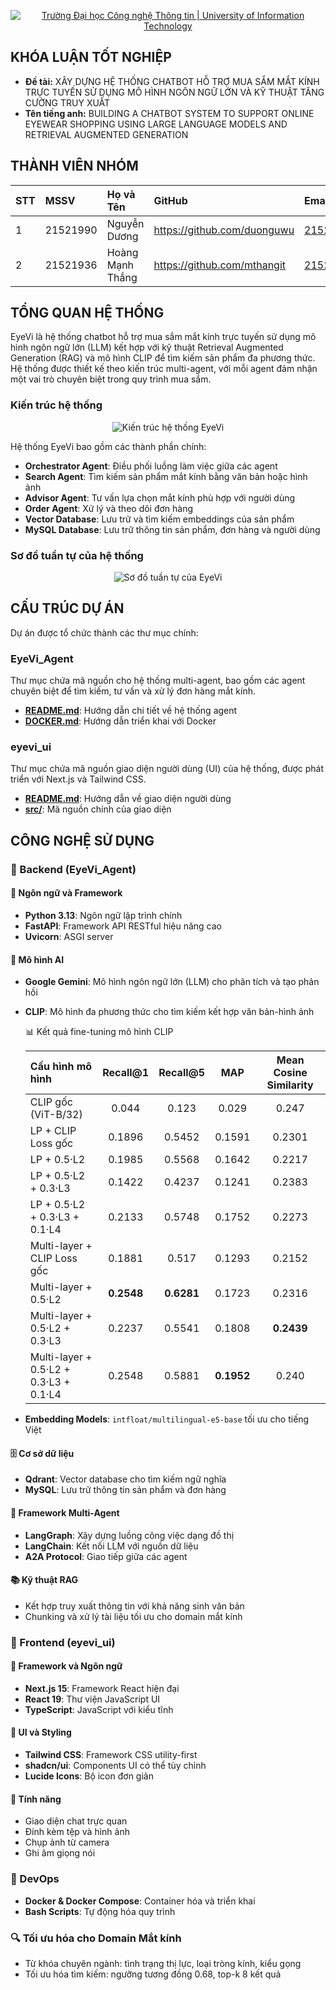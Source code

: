 <p align="center">
  <a href="https://www.uit.edu.vn/" title="Trường Đại học Công nghệ Thông tin" style="border: none;">
    <img src="https://i.imgur.com/WmMnSRt.png" alt="Trường Đại học Công nghệ Thông tin | University of Information Technology">
  </a>
</p>



## KHÓA LUẬN TỐT NGHIỆP

-    **Đề tài:** XÂY DỰNG HỆ THỐNG CHATBOT HỖ TRỢ MUA SẮM MẮT KÍNH TRỰC
TUYẾN SỬ DỤNG MÔ HÌNH NGÔN NGỮ LỚN VÀ KỸ THUẬT TĂNG
CƯỜNG TRUY XUẤT
-    **Tên tiếng anh:** BUILDING A CHATBOT SYSTEM TO SUPPORT ONLINE EYEWEAR
SHOPPING USING LARGE LANGUAGE MODELS AND RETRIEVAL
AUGMENTED GENERATION

## THÀNH VIÊN NHÓM

| STT | MSSV     | Họ và Tên            | GitHub                            | Email                  |
| :-- | :------- | :------------------- | :-------------------------------- | :--------------------- |
| 1   | 21521990 | Nguyễn Dương         | https://github.com/duonguwu       | 21521990@gm.uit.edu.vn |
| 2   | 21521936 | Hoàng Mạnh Thắng       | https://github.com/mthangit       | 21521428@gm.uit.edu.vn |

## TỔNG QUAN HỆ THỐNG

EyeVi là hệ thống chatbot hỗ trợ mua sắm mắt kính trực tuyến sử dụng mô hình ngôn ngữ lớn (LLM) kết hợp với kỹ thuật Retrieval Augmented Generation (RAG) và mô hình CLIP để tìm kiếm sản phẩm đa phương thức. Hệ thống được thiết kế theo kiến trúc multi-agent, với mỗi agent đảm nhận một vai trò chuyên biệt trong quy trình mua sắm.

### Kiến trúc hệ thống

<p align="center">
  <img src="Architect System.png" alt="Kiến trúc hệ thống EyeVi">
</p>

Hệ thống EyeVi bao gồm các thành phần chính:
- **Orchestrator Agent**: Điều phối luồng làm việc giữa các agent
- **Search Agent**: Tìm kiếm sản phẩm mắt kính bằng văn bản hoặc hình ảnh
- **Advisor Agent**: Tư vấn lựa chọn mắt kính phù hợp với người dùng
- **Order Agent**: Xử lý và theo dõi đơn hàng
- **Vector Database**: Lưu trữ và tìm kiếm embeddings của sản phẩm
- **MySQL Database**: Lưu trữ thông tin sản phẩm, đơn hàng và người dùng

### Sơ đồ tuần tự của hệ thống
<p align="center">
  <img src="SequenceAll.jpeg" alt="Sơ đồ tuần tự của EyeVi">
</p>


## CẤU TRÚC DỰ ÁN

Dự án được tổ chức thành các thư mục chính:

### EyeVi_Agent

Thư mục chứa mã nguồn cho hệ thống multi-agent, bao gồm các agent chuyên biệt để tìm kiếm, tư vấn và xử lý đơn hàng mắt kính.

- **[README.md](EyeVi_Agent/README.md)**: Hướng dẫn chi tiết về hệ thống agent
- **[DOCKER.md](EyeVi_Agent/DOCKER.md)**: Hướng dẫn triển khai với Docker

### eyevi_ui

Thư mục chứa mã nguồn giao diện người dùng (UI) của hệ thống, được phát triển với Next.js và Tailwind CSS.

- **[README.md](eyevi_ui/README.md)**: Hướng dẫn về giao diện người dùng
- **[src/](eyevi_ui/src/)**: Mã nguồn chính của giao diện

## CÔNG NGHỆ SỬ DỤNG

### 🧠 Backend (EyeVi_Agent)

#### 🔧 Ngôn ngữ và Framework
- **Python 3.13**: Ngôn ngữ lập trình chính
- **FastAPI**: Framework API RESTful hiệu năng cao
- **Uvicorn**: ASGI server

#### 🤖 Mô hình AI
- **Google Gemini**: Mô hình ngôn ngữ lớn (LLM) cho phân tích và tạo phản hồi
- **CLIP**: Mô hình đa phương thức cho tìm kiếm kết hợp văn bản-hình ảnh

  <summary>📊 Kết quả fine-tuning mô hình CLIP</summary>
  
  | Cấu hình mô hình | Recall@1 | Recall@5 | MAP | Mean Cosine Similarity |
  | :---------------- | :--------------------: | :------: | :------: | :-: |
  | CLIP gốc (ViT-B/32) | 0.044 | 0.123 | 0.029 | 0.247 |
  | LP + CLIP Loss gốc | 0.1896 | 0.5452 | 0.1591 | 0.2301 |
  | LP + 0.5·L2 | 0.1985 | 0.5568 | 0.1642 | 0.2217 |
  | LP + 0.5·L2 + 0.3·L3 | 0.1422 | 0.4237 | 0.1241 | 0.2383 |
  | LP + 0.5·L2 + 0.3·L3 + 0.1·L4 | 0.2133 | 0.5748 | 0.1752 | 0.2273 |
  | Multi-layer + CLIP Loss gốc | 0.1881 | 0.517 | 0.1293 | 0.2152 |
  | Multi-layer + 0.5·L2 | **0.2548** | **0.6281** | 0.1723 | 0.2316 |
  | Multi-layer + 0.5·L2 + 0.3·L3 | 0.2237 | 0.5541 | 0.1808 | **0.2439** |
  | Multi-layer + 0.5·L2 + 0.3·L3 + 0.1·L4 | 0.2548 | 0.5881 | **0.1952** | 0.240 |

- **Embedding Models**: `intfloat/multilingual-e5-base` tối ưu cho tiếng Việt

#### 🗄️ Cơ sở dữ liệu
- **Qdrant**: Vector database cho tìm kiếm ngữ nghĩa
- **MySQL**: Lưu trữ thông tin sản phẩm và đơn hàng

#### 🔄 Framework Multi-Agent
- **LangGraph**: Xây dựng luồng công việc dạng đồ thị
- **LangChain**: Kết nối LLM với nguồn dữ liệu
- **A2A Protocol**: Giao tiếp giữa các agent

#### 📚 Kỹ thuật RAG
- Kết hợp truy xuất thông tin với khả năng sinh văn bản
- Chunking và xử lý tài liệu tối ưu cho domain mắt kính

### 🎨 Frontend (eyevi_ui)

#### 🔧 Framework và Ngôn ngữ
- **Next.js 15**: Framework React hiện đại
- **React 19**: Thư viện JavaScript UI
- **TypeScript**: JavaScript với kiểu tĩnh

#### 💅 UI và Styling
- **Tailwind CSS**: Framework CSS utility-first
- **shadcn/ui**: Components UI có thể tùy chỉnh
- **Lucide Icons**: Bộ icon đơn giản

#### 💬 Tính năng
- Giao diện chat trực quan
- Đính kèm tệp và hình ảnh
- Chụp ảnh từ camera
- Ghi âm giọng nói

### 🚀 DevOps

- **Docker & Docker Compose**: Container hóa và triển khai
- **Bash Scripts**: Tự động hóa quy trình

### 🔍 Tối ưu hóa cho Domain Mắt kính

- Từ khóa chuyên ngành: tình trạng thị lực, loại tròng kính, kiểu gọng
- Tối ưu hóa tìm kiếm: ngưỡng tương đồng 0.68, top-k 8 kết quả


